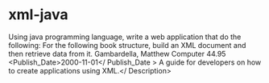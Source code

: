 # xml-java

Using java programming language, write a web application that do the following:
For the following book structure, build an XML document and then retrieve data from it.
<Catalogue>
  <Book ID =”BK101”>
    <Author>Gambardella, Matthew</Author>
    <Title>XML Developer’s Guide</Title>
    <Genre>Computer</Genre>
    <Price>44.95</Price>
    <Publish_Date>2000-11-01</ Publish_Date >
    <Description>A guide for developers on how to create applications using XML.</ Description>
  </Book>
</Catalogue>
